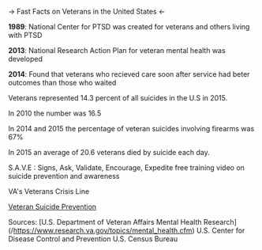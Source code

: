 -> Fast Facts on Veterans in the United States <- 


**1989**: National Center for PTSD was created for veterans and others living with PTSD


**2013**: National Research Action Plan for veteran mental health was developed


**2014**: Found that veterans who recieved care soon after service had beter outcomes than those who waited



Veterans represented 14.3 percent of all suicides in the U.S in 2015.

In 2010 the number was 16.5

In 2014 and 2015 the percentage of veteran suicides involving firearms was 67%

In 2015 an average of 20.6 veterans died by suicide each day.

S.A.V.E : Signs, Ask, Validate, Encourage, Expedite free training video on suicide prevention and awareness

VA's Veterans Crisis Line

[Veteran Suicide Prevention](/https://suicidepreventionlifeline.org/help-yourself/veterans/)



Sources: [U.S. Department of Veteran Affairs Mental Health Research] (/https://www.research.va.gov/topics/mental_health.cfm)
U.S. Center for Disease Control and Prevention
U.S. Census Bureau